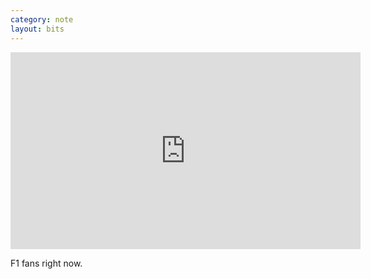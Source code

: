 ```yaml
---
category: note
layout: bits
---
```


<iframe width="560" height="315" src="https://www.youtube-nocookie.com/embed/5AvrBFlJeMs" frameborder="0" allowfullscreen></iframe>

F1 fans right now.
